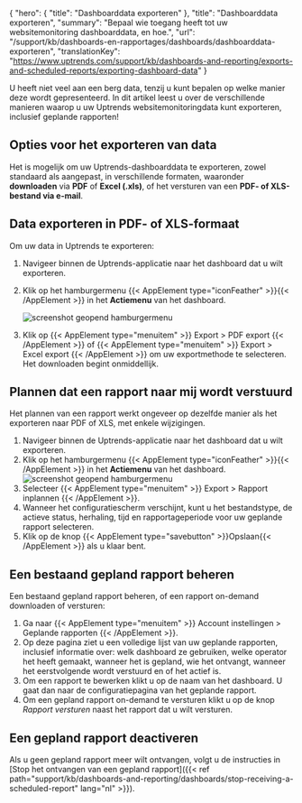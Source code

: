 {
  "hero": {
    "title": "Dashboarddata exporteren"
  },
  "title": "Dashboarddata exporteren",
  "summary": "Bepaal wie toegang heeft tot uw websitemonitoring dashboarddata, en hoe.",
  "url": "/support/kb/dashboards-en-rapportages/dashboards/dashboarddata-exporteren",
  "translationKey": "https://www.uptrends.com/support/kb/dashboards-and-reporting/exports-and-scheduled-reports/exporting-dashboard-data"
}

U heeft niet veel aan een berg data, tenzij u kunt bepalen op welke manier deze wordt gepresenteerd. In dit artikel leest u over de verschillende manieren waarop u uw Uptrends websitemonitoringdata kunt exporteren, inclusief geplande rapporten!

## Opties voor het exporteren van data

Het is mogelijk om uw Uptrends-dashboarddata te exporteren, zowel standaard als aangepast, in verschillende formaten, waaronder **downloaden** via **PDF** of **Excel (.xls)**, of het versturen van een **PDF- of XLS-bestand via e-mail**.

## Data exporteren in PDF- of XLS-formaat

Om uw data in Uptrends te exporteren:

1. Navigeer binnen de Uptrends-applicatie naar het dashboard dat u wilt exporteren.
2. Klik op het hamburgermenu {{< AppElement type="iconFeather" >}}{{< /AppElement >}} in het **Actiemenu** van het dashboard. 

   ![screenshot geopend hamburgermenu](/img/content/scr_hamburger-menu-opened.min.png)

3. Klik op {{< AppElement type="menuitem" >}} Export > PDF export {{< /AppElement >}} of {{< AppElement type="menuitem" >}} Export > Excel export {{< /AppElement >}} om uw exportmethode te selecteren. Het downloaden begint onmiddellijk.

## Plannen dat een rapport naar mij wordt verstuurd

Het plannen van een rapport werkt ongeveer op dezelfde manier als het exporteren naar PDF of XLS, met enkele wijzigingen.

1. Navigeer binnen de Uptrends-applicatie naar het dashboard dat u wilt exporteren.
2. Klik op het hamburgermenu {{< AppElement type="iconFeather" >}}{{< /AppElement >}} in het **Actiemenu** van het dashboard. 
   ![screenshot geopend hamburgermenu](/img/content/scr_hamburger-menu-opened.min.png)
3. Selecteer {{< AppElement type="menuitem" >}} Export > Rapport inplannen {{< /AppElement >}}.
4. Wanneer het configuratiescherm verschijnt, kunt u het bestandstype, de actieve status, herhaling, tijd en rapportageperiode voor uw geplande rapport selecteren. 
5. Klik op de knop {{< AppElement type="savebutton" >}}Opslaan{{< /AppElement >}} als u klaar bent.

## Een bestaand gepland rapport beheren

Een bestaand gepland rapport beheren, of een rapport on-demand downloaden of versturen: 

1. Ga naar {{< AppElement type="menuitem" >}} Account instellingen > Geplande rapporten {{< /AppElement >}}. 
2. Op deze pagina ziet u een volledige lijst van uw geplande rapporten, inclusief informatie over: welk dashboard ze gebruiken, welke operator het heeft gemaakt, wanneer het is gepland, wie het ontvangt, wanneer het eerstvolgende wordt verstuurd en of het actief is.
3. Om een rapport te bewerken klikt u op de naam van het dashboard. U gaat dan naar de configuratiepagina van het geplande rapport.
4. Om een gepland rapport on-demand te versturen klikt u op de knop *Rapport versturen* naast het rapport dat u wilt versturen.

## Een gepland rapport deactiveren

Als u geen gepland rapport meer wilt ontvangen, volgt u de instructies in [Stop het ontvangen van een gepland rapport]({{< ref path="support/kb/dashboards-and-reporting/dashboards/stop-receiving-a-scheduled-report" lang="nl" >}}).
